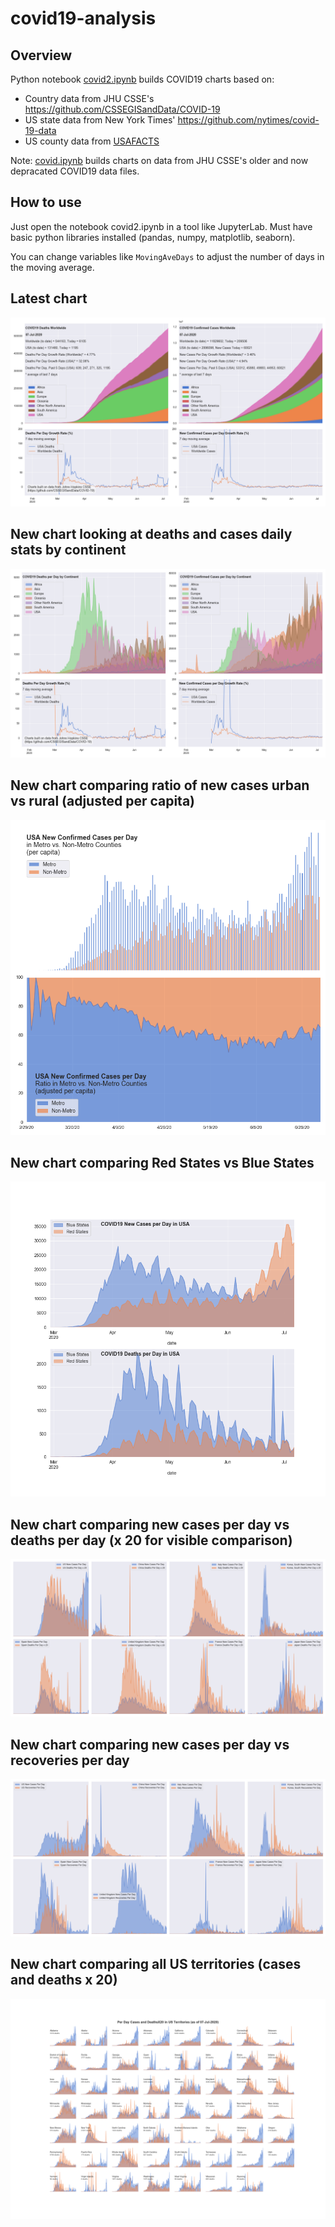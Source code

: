# covid19-analysis

## Overview
Python notebook [covid2.ipynb](https://github.com/danlaw/covid19-analysis/blob/master/covid2.ipynb) builds COVID19 charts based on:
* Country data from JHU CSSE's https://github.com/CSSEGISandData/COVID-19
* US state data from New York Times' https://github.com/nytimes/covid-19-data
* US county data from [USAFACTS](https://usafacts.org/visualizations/coronavirus-covid-19-spread-map/)

Note: [covid.ipynb](https://github.com/danlaw/covid19-analysis/blob/master/covid.ipynb) builds charts on data from JHU CSSE's older and now depracated COVID19 data files.

## How to use
Just open the notebook covid2.ipynb in a tool like JupyterLab. Must have basic python libraries installed (pandas, numpy, matplotlib, seaborn).

You can change variables like ``MovingAveDays`` to adjust the number of days in the moving average.

## Latest chart
![Latest chart](charts/20200707-covid19-chart.png)

## New chart looking at deaths and cases daily stats by continent
![Comparison chart](charts/20200707-covid19-chart-perday.png)

## New chart comparing ratio of new cases urban vs rural (adjusted per capita)
![Urban rural per capita chart](charts/20200707-US-counties-urban-vs-rural-per-capita.png)

## New chart comparing Red States vs Blue States
![Red vs Blue chart](charts/20200707-compare-daily-red-vs-blue-states.png)

## New chart comparing new cases per day vs deaths per day (x 20 for visible comparison)
![Comparison chart](charts/20200707-comparison-chart.png)

## New chart comparing new cases per day vs recoveries per day
![Recovery chart](charts/20200707-comparison-recovery-chart.png)

## New chart comparing all US territories (cases and deaths x 20)
![Territories chart](charts/20200707-compare-US-territories.png)

